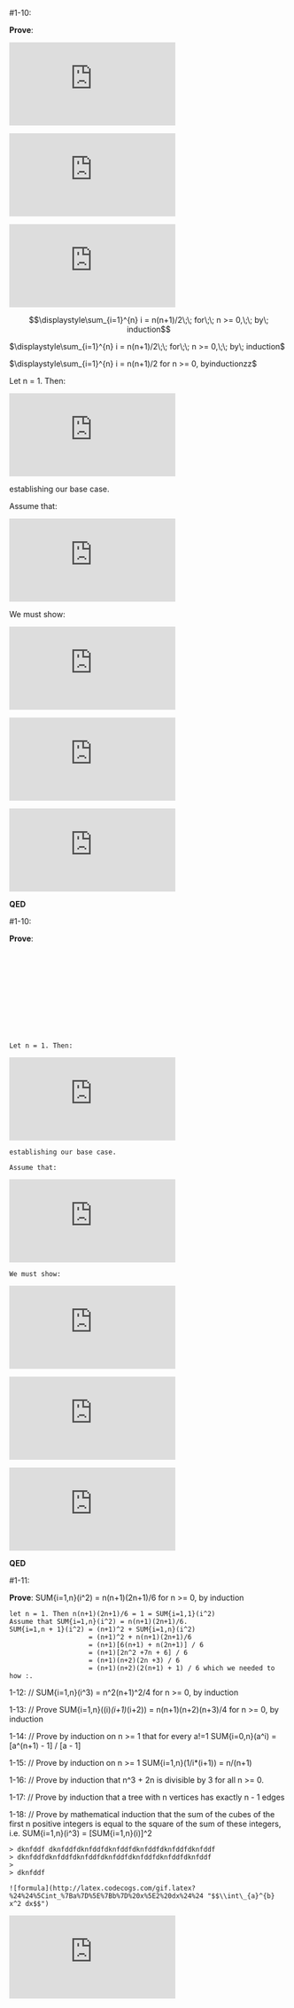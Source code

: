 #1-10: 
 

__Prove__:  

![formula](http://latex.codecogs.com/gif.latex?%24%5Cdisplaystyle%5Csum_%7Bi%3D1%7D%5E%7Bn%7D%20i%20%3D%20n%28n%2B1%29/2%5C%3B%5C%3B%20%20for%5C%3B%5C%3B%20n%20%3E%3D%200%2C%5C%3B%5C%3B%20by%5C%3B%20induction%24 "$\\displaystyle\\sum\_{i=1}^{n} i = n(n+1)/2\\;\\;  for\\;\\; n >= 0,\\;\\; by\\; induction$")


![formula](http://latex.codecogs.com/gif.latex?%24%5Cdisplaystyle%5Csum_%7Bi%3D1%7D%5E%7Bn%7D%20i%20%3D%20n%28n%2B1%29/2%5C%3B%5C%3B%20%20for%5C%3B%5C%3B%20n%20%3E%3D%200%2C%5C%3B%5C%3B%20by%5C%3B%20induction%24 "$\\displaystyle\\sum\_{i=1}^{n} i = n(n+1)/2\\;\\;  for\\;\\; n >= 0,\\;\\; by\\; induction$")


![formula](http://latex.codecogs.com/gif.latex?%24%5Cdisplaystyle%5Csum_%7Bi%3D1%7D%5E%7Bn%7D%20i%20%3D%20n%28n%2B1%29/2%5C%3B%5C%3B%20%20for%5C%3B%5C%3B%20n%20%3E%3D%200%2C%5C%3B%5C%3B%20by%5C%3B%20induction%24 "$\\displaystyle\\sum\_{i=1}^{n} i = n(n+1)/2\\;\\;  for\\;\\; n >= 0,\\;\\; by\\; induction$")

$$\displaystyle\sum_{i=1}^{n} i = n(n+1)/2\;\;  for\;\; n >= 0,\;\; by\; induction$$

$\displaystyle\sum_{i=1}^{n} i = n(n+1)/2\;\;  for\;\; n >= 0,\;\; by\; induction$

$\displaystyle\sum_{i=1}^{n} i = n(n+1)/2 for n >= 0, byinductionzz$

Let n = 1. Then:

![formula](http://latex.codecogs.com/gif.latex?%24n%28n%2B1%29/2%20%3D%201%20%3D%20%5Cdisplaystyle%5Csum_%7Bi%3D1%7D%5E%7B1%7D%20i%20 "$n(n+1)/2 = 1 = \\displaystyle\\sum\_{i=1}^{1} i ")

establishing our base case.

Assume that:

![formula](http://latex.codecogs.com/gif.latex?%24%5Cdisplaystyle%5Csum_%7Bi%3D1%7D%5E%7Bn%7D%20i%20%3D%20n%28n%2B1%29/2%5C%3B%5C%3B%5C%3B%20%20for%5C%3B%20n%20%3C%3D%20k%2C%5C%3B%5C%3B%5C%3B%20%24 "$\\displaystyle\\sum\_{i=1}^{n} i = n(n+1)/2\\;\\;\\;  for\\; n <= k,\\;\\;\\; $")

We must show:

![formula](http://latex.codecogs.com/gif.latex?%24%5Cdisplaystyle%5Csum_%7Bi%3D1%7D%5E%7Bn%20%2B%201%7D%20i%20%3D%20%28n%2B1%29%28n%2B2%29/2%5C%3B%5C%3B%5C%3B%20%24 "$\\displaystyle\\sum\_{i=1}^{n + 1} i = (n+1)(n+2)/2\\;\\;\\; $")

![formula](http://latex.codecogs.com/gif.latex?%24%5Cdisplaystyle%5Csum_%7Bi%3D1%7D%5E%7Bn%20%2B%201%7D%20i%20%3D%20%28n%2B1%29%20%2B%20%5Csum_%7Bi%3D1%7D%5E%7Bn%7D%20i%24 "$\\displaystyle\\sum\_{i=1}^{n + 1} i = (n+1) + \\sum\_{i=1}^{n} i$")

![formula](http://latex.codecogs.com/gif.latex?%24%5Cdisplaystyle%5Csum_%7Bi%3D1%7D%5E%7Bn%20%2B%201%7D%20i%20%3D%20%28n%2B1%29%20%2B%20%5Csum_%7Bi%3D1%7D%5E%7Bn%7D%20i%20%5C%5C%0A%3D%20%28n%2B1%29%20%2B%20n%28n%2B1%29/2%20%5C%5C%0A%3D%20%5B2%28n%2B1%29%20%2B%20n%28n%2B1%29%5D/2%20%5C%5C%0A%3D%20%28n%2B1%29%28n%2B2%29/s%20%5C%5C%24 "$\\displaystyle\\sum\_{i=1}^{n + 1} i = (n+1) + \\sum\_{i=1}^{n} i \\\\
= (n+1) + n(n+1)/2 \\\\
= [2(n+1) + n(n+1)]/2 \\\\
= (n+1)(n+2)/ \\\\")

__QED__



#1-10: 
 
__Prove__:  

![formula](http://latex.codecogs.com/gif.latex?%24%5Cdisplaystyle%5Csum_%7Bi%3D1%7D%5E%7Bn%7D%20i%20%3D%20n%28n%2B1%29/2%5C%3B%5C%3B%20%20for%5C%3B%5C%3B%20n%20%3E%3D%200%2C%5C%3B%5C%3B%20by%5C%3B%20induction%24 "$\\displaystyle\\sum\_{i=1}^{n} i = n(n+1)/2\\;\\;  for\\;\\; n >= 0,\\;\\; by\\; induction$")

    Let n = 1. Then:

![formula](http://latex.codecogs.com/gif.latex?%24n%28n%2B1%29/2%20%3D%201%20%3D%20%5Cdisplaystyle%5Csum_%7Bi%3D1%7D%5E%7B1%7D%20i%20 "$n(n+1)/2 = 1 = \\displaystyle\\sum\_{i=1}^{1} i ")

    establishing our base case.

    Assume that:

![formula](http://latex.codecogs.com/gif.latex?%24%5Cdisplaystyle%5Csum_%7Bi%3D1%7D%5E%7Bn%7D%20i%20%3D%20n%28n%2B1%29/2%5C%3B%5C%3B%5C%3B%20%20for%5C%3B%20n%20%3C%3D%20k%2C%5C%3B%5C%3B%5C%3B%20%24 "$\\displaystyle\\sum\_{i=1}^{n} i = n(n+1)/2\\;\\;\\;  for\\; n <= k,\\;\\;\\; $")

    We must show:

![formula](http://latex.codecogs.com/gif.latex?%24%5Cdisplaystyle%5Csum_%7Bi%3D1%7D%5E%7Bn%20%2B%201%7D%20i%20%3D%20%28n%2B1%29%28n%2B2%29/2%5C%3B%5C%3B%5C%3B%20%24 "$\\displaystyle\\sum\_{i=1}^{n + 1} i = (n+1)(n+2)/2\\;\\;\\; $")

![formula](http://latex.codecogs.com/gif.latex?%24%5Cdisplaystyle%5Csum_%7Bi%3D1%7D%5E%7Bn%20%2B%201%7D%20i%20%3D%20%28n%2B1%29%20%2B%20%5Csum_%7Bi%3D1%7D%5E%7Bn%7D%20i%24 "$\\displaystyle\\sum\_{i=1}^{n + 1} i = (n+1) + \\sum\_{i=1}^{n} i$")

![formula](http://latex.codecogs.com/gif.latex?%24%5Cdisplaystyle%5Csum_%7Bi%3D1%7D%5E%7Bn%20%2B%201%7D%20i%20%3D%20%28n%2B1%29%20%2B%20%5Csum_%7Bi%3D1%7D%5E%7Bn%7D%20i%20%5C%5C%0A%3D%20%28n%2B1%29%20%2B%20n%28n%2B1%29/2%20%5C%5C%0A%3D%20%5B2%28n%2B1%29%20%2B%20n%28n%2B1%29%5D/2%20%5C%5C%0A%3D%20%28n%2B1%29%28n%2B2%29/s%20%5C%5C%24 "$\\displaystyle\\sum\_{i=1}^{n + 1} i = (n+1) + \\sum\_{i=1}^{n} i \\\\
    = (n+1) + n(n+1)/2 \\\\
    = [2(n+1) + n(n+1)]/2 \\\\
    = (n+1)(n+2)/ \\\\")

__QED__


#1-11: 

__Prove__:  SUM{i=1,n}(i^2) = n(n+1)(2n+1)/6 for n >= 0, by induction
    
    let n = 1. Then n(n+1)(2n+1)/6 = 1 = SUM{i=1,1}(i^2)
    Assume that SUM{i=1,n}(i^2) = n(n+1)(2n+1)/6.
    SUM{i=1,n + 1}(i^2) = (n+1)^2 + SUM{i=1,n}(i^2)
                        = (n+1)^2 + n(n+1)(2n+1)/6
                        = (n+1)[6(n+1) + n(2n+1)] / 6
                        = (n+1)[2n^2 +7n + 6] / 6
                        = (n+1)(n+2)(2n +3) / 6
                        = (n+1)(n+2)(2(n+1) + 1) / 6 which we needed to how :.



1-12: // SUM{i=1,n}(i^3) = n^2(n+1)^2/4 for n >= 0, by induction

1-13: // Prove SUM{i=1,n}((i)*(i+1)*(i+2)) = n(n+1)(n+2)(n+3)/4 for n >= 0, by induction
 
1-14: // Prove by induction on n >= 1 that for every a!=1
  SUM{i=0,n}(a^i) = [a^(n+1) - 1] / [a - 1]

1-15: // Prove by induction on n >= 1 
  SUM{i=1,n}(1/i*(i+1)) = n/(n+1)

1-16: // Prove by induction that n^3 + 2n is divisible by 3 for all n >= 0.

1-17: // Prove by induction that a tree with n vertices has exactly n - 1 edges

1-18: // Prove by mathematical induction that the sum of the cubes of the first n
positive integers is equal to the square of the sum of these integers, i.e.
	SUM{i=1,n}(i^3) = [SUM{i=1,n}(i)]^2 


    > dknfddf dknfddfdknfddfdknfddfdknfddfdknfddfdknfddf
    > dknfddfdknfddfdknfddfdknfddfdknfddfdknfddfdknfddf
    > 
    > dknfddf

    ![formula](http://latex.codecogs.com/gif.latex?%24%24%5Cint_%7Ba%7D%5E%7Bb%7D%20x%5E2%20dx%24%24 "$$\\int\_{a}^{b} x^2 dx$$")





![formula](http://latex.codecogs.com/gif.latex?%24%24%5Cint_%7Ba%7D%5E%7Bb%7D%20x%5E2%20dx%24%24 "$$\\int\_{a}^{b} x^2 dx$$")


